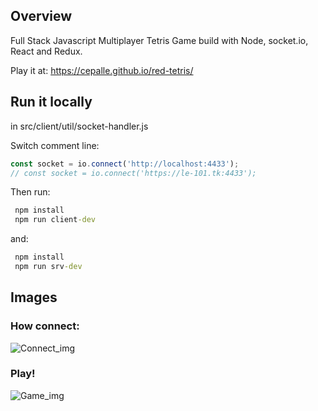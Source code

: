 ## Overview

Full Stack Javascript Multiplayer Tetris Game build with Node, socket.io, React and Redux.

Play it at: https://cepalle.github.io/red-tetris/

## Run it locally

in src/client/util/socket-handler.js

Switch comment line:
````javascript
const socket = io.connect('http://localhost:4433');
// const socket = io.connect('https://le-101.tk:4433');
````

Then run:
````cmd
 npm install
 npm run client-dev
````
and:
````cmd
 npm install
 npm run srv-dev
````

## Images

### How connect:

![Connect_img](https://github.com/cepalle/red-tetris/blob/master/assets/connect_img.png)

### Play!

![Game_img](https://github.com/cepalle/red-tetris/blob/master/assets/game_img.png)
